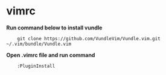 # vimrc

**Run command below to install vundle**

```git
	git clone https://github.com/VundleVim/Vundle.vim.git ~/.vim/bundle/Vundle.vim
```

**Open .vimrc file and run command**

```vim
	:PluginInstall
```
